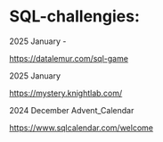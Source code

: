 # SQL-challengies:

2025 January - 

https://datalemur.com/sql-game

2025 January

https://mystery.knightlab.com/

2024 December Advent_Calendar

https://www.sqlcalendar.com/welcome
